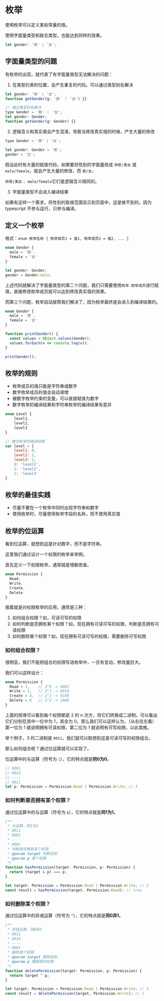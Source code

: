 # 枚举

使用枚举可以定义某些常量的值。

使用字面量类型和联合类型，也能达到同样的效果。

```js
let gender: '男' | '女';
```

## 字面量类型的问题

有枚举的出现，就代表了有字面量类型无法解决的问题：

1. 在类型约束的位置，会产生重复的代码。可以通过类型别名解决

```js
let gender: '男' | '女';
function getGender(g: '男' ｜ '女') {}

// 通过类型别名解决
type Gender = '男' ｜ '女';
let gender: Gender;
function getGender(g: Gender) {}
```

2. 逻辑含义和真实值会产生混淆，导致当修改真实值的时候，产生大量的修改

```js
type Gender = '男' | '女';

let gender: Gender = '男';
gender = '女';
```

假设此时有大量的赋值代码，如果要将性别的字面量改成 `帅哥/美女` 或 `male/female`，就会产生大量的修改，而 `男/女`、

`帅哥/美女` 、`male/female`它们是逻辑含义相同的。

3. 字面量类型不会进入编译结果

如果有这样一个需求，将性别的取值范围显示到页面中，这是做不到的，因为 typescript 不参与运行，只参与编译。



## 定义一个枚举

格式：`enum 枚举名称 { 枚举成员1 = 值1, 枚举成员2 = 值2, ... }`

```js
enum Gender {
  male = '男',
  female = '女'
}

let gender: Gender;
gender = Gender.male;
```

上述代码就解决了字面量类型的第二个问题，我们只需要使用`枚举.枚举成员`进行赋值，直接修改枚举成员就可以达到修改真实值的效果。

而第三个问题，枚举自动就帮我们解决了，因为枚举最终是会进入到编译结果的。

```js
enum Gender {
  male = '男',
  female = '女'
}

function printGender() {
  const values = Object.values(Gender);
  values.forEach(v => console.log(v));
}

printGender();
```



## 枚举的规则

- 枚举成员的值只能是字符串或数字
- 数字枚举成员的值会自动递增
- 被数字枚举约束的变量，可以直接赋值为数字
- 数字枚举的编译结果和字符串枚举的编译结果有差异

```js
enum Level {
	level1,
	level2,
	level3
}

// 数字枚举的编译结果
var level = {
	level1: 0,
	level2: 1,
	level3: 2,
	0: 'level1',
	1: 'level2',
	2: 'level3'
}
```

## 枚举的最佳实践

- 尽量不要在一个枚举中同时出现字符串和数字
- 使用枚举时，尽量使用枚举字段的名称，而不使用真实值

## 枚举的位运算

看到位运算，就想到这是针对数字，而不是字符串。

这里我们通过设计一个权限的枚举来举例。

首先定义一下权限枚举，通常就是增删改查。

```js
enum Permission {
  Read,
  Write,
  Create,
  Delete
}
```

接着就是对权限枚举的应用，通常是三种：

1. 如何组合权限？如，可读可写的权限
2. 如何判断是否拥有某个权限？如，现在拥有可读可写的权限，判断是否拥有可读权限
3. 如何删除某个权限？如，现在拥有可读可写的权限，需要删除可写权限



### 如何组合权限？

很明显，我们不能把组合的权限写进枚举中，一旦有变动，修改量巨大。

我们可以这样设计：

```js
enum Permission {
  Read = 1,    // 2^0 -> 0001
  Write = 2,   // 2^1 -> 0010
  Create = 4,  // 2^2 -> 0100
  Delete = 8   // 2^3 -> 1000
}
```

上面的规律可以看到每个权限都是 2 的 n 次方，将它们转换成二进制，可以看出它们分别在其中一位中为 1，其余为 0。那么我们可以这样认为，（从右往左看）第一位为 1 就说明拥有可读权限，第二位为 1 就说明有可写权限，以此类推。

举个例子，3 的二进制是 `0011`，我们就可以联想到这是可读可写的权限组合。

那么如何组合呢？通过位运算就可以实现了。

位运算中的与运算（符号为 `|`），它的特点就是**同0为0**。

```js
// 0001
// 0010
// ----
// 0011
let p: Permission = Permission.Read | Permission.Write; // 3
```

### 如何判断是否拥有某个权限？

通过位运算中的与运算（符号为 `&`），它的特点就是**同1为1**。

```js
/**
 * 与运算，同1为1
 * 0011
 * 0001
 * ----
 * 0001
 * 判断是否拥有某个权限
 * @param target 判断目标
 * @param p 某个权限
 */
function hasPermission(target: Permission, p: Permission) {
  return (target & p) === p;
}

let target: Permission = Permission.Read | Permission.Write; // 3
const result = hasPermission(target, Permission.Read); // true
```

### 如何删除某个权限？

通过位运算中的异或运算（符号为 `^`），它的特点就是**同0异1**。

```js
/**
 * 异或运算，同0异1
 * 0011
 * 0010
 * ----
 * 0001
 * 删除某个权限
 * @param target 删除目标
 * @param p 要删除的权限
 */
function deletePermission(target: Permission, p: Permission) {
  return target ^ p;
}

let target: Permission = Permission.Read | Permission.Write; // 3
const result = deletePermission(target, Permission.Write); // 1
```

